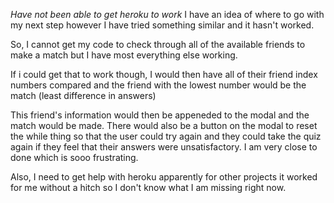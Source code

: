 *Have not been able to get heroku to work*
I have an idea of where to go with my next step however I have tried something similar and it hasn't worked.

So, I cannot get my code to check through all of the available friends to make a match but I have most everything else working. 

If i could get that to work though, I would then have all of their friend index numbers compared and the friend with the lowest number would be the match (least difference in answers)

This friend's information would then be appeneded to the modal and the match would be made. There would also be a button on the modal to reset the while thing so that the 
user could try again and they could take the quiz again if they feel that their answers were unsatisfactory. I am very close to done which is sooo frustrating.

Also, I need to get help with heroku apparently for other projects it worked for me without a hitch so I don't know what I am missing right now.